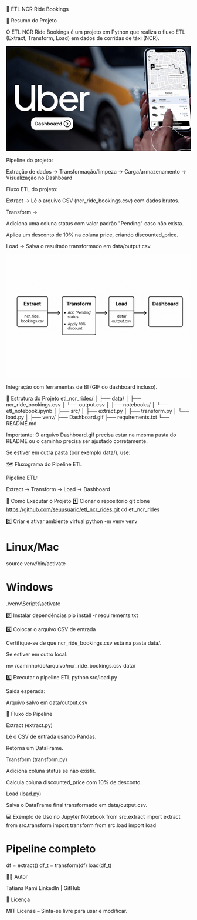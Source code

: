 🚖 ETL NCR Ride Bookings

📌 Resumo do Projeto

O ETL NCR Ride Bookings é um projeto em Python que realiza o fluxo ETL (Extract, Transform, Load) em dados de corridas de táxi (NCR).

![Dashboard Preview](/assets/Dash.gif)


Pipeline do projeto:

Extração de dados → Transformação/limpeza → Carga/armazenamento → Visualização no Dashboard

Fluxo ETL do projeto:

Extract → Lê o arquivo CSV (ncr_ride_bookings.csv) com dados brutos.

Transform →

Adiciona uma coluna status com valor padrão "Pending" caso não exista.

Aplica um desconto de 10% na coluna price, criando discounted_price.

Load → Salva o resultado transformado em data/output.csv.

![ Preview](/assets/img.png)



Integração com ferramentas de BI (GIF do dashboard incluso).

📂 Estrutura do Projeto
etl_ncr_rides/
│
├── data/ 
│   ├── ncr_ride_bookings.csv 
│   └── output.csv 
│
├── notebooks/ 
│   └── etl_notebook.ipynb
│
├── src/ 
│   ├── extract.py 
│   ├── transform.py 
│   └── load.py 
│
├── venv/ 
├── Dashboard.gif 
├── requirements.txt 
└── README.md


Importante: O arquivo Dashboard.gif precisa estar na mesma pasta do README ou o caminho precisa ser ajustado corretamente.

Se estiver em outra pasta (por exemplo data/), use:



🗺 Fluxograma do Pipeline ETL

Pipeline ETL:

Extract → Transform → Load → Dashboard

🚀 Como Executar o Projeto
1️⃣ Clonar o repositório
git clone https://github.com/seuusuario/etl_ncr_rides.git
cd etl_ncr_rides

2️⃣ Criar e ativar ambiente virtual
python -m venv venv
# Linux/Mac
source venv/bin/activate
# Windows
.\venv\Scripts\activate

3️⃣ Instalar dependências
pip install -r requirements.txt

4️⃣ Colocar o arquivo CSV de entrada

Certifique-se de que ncr_ride_bookings.csv está na pasta data/.

Se estiver em outro local:

mv /caminho/do/arquivo/ncr_ride_bookings.csv data/

5️⃣ Executar o pipeline ETL
python src/load.py


Saída esperada:

Arquivo salvo em data/output.csv

📜 Fluxo do Pipeline

Extract (extract.py)

Lê o CSV de entrada usando Pandas.

Retorna um DataFrame.

Transform (transform.py)

Adiciona coluna status se não existir.

Calcula coluna discounted_price com 10% de desconto.

Load (load.py)

Salva o DataFrame final transformado em data/output.csv.

💻 Exemplo de Uso no Jupyter Notebook
from src.extract import extract
from src.transform import transform
from src.load import load

# Pipeline completo
df = extract()
df_t = transform(df)
load(df_t)


🧑‍💻 Autor

Tatiana Kami
LinkedIn | GitHub

📄 Licença

MIT License – Sinta-se livre para usar e modificar.
